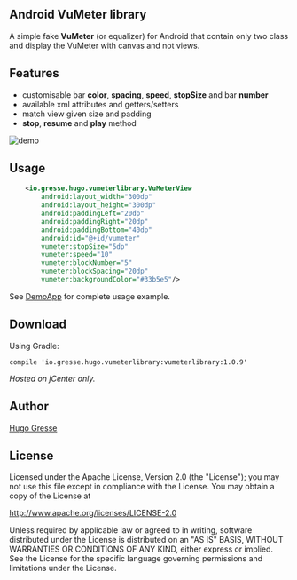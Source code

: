 ## Android VuMeter library

A simple fake **VuMeter** (or equalizer) for Android that contain only two class and display the VuMeter with canvas and not views. 

Features
--------

- customisable bar **color**, **spacing**, **speed**, **stopSize** and bar **number**
- available xml attributes and getters/setters
- match view given size and padding
- **stop**, **resume** and **play** method

![demo](https://github.com/HugoGresse/AndroidVuMeter/blob/master/demo.gif)

Usage
-----
```xml
    <io.gresse.hugo.vumeterlibrary.VuMeterView
        android:layout_width="300dp"
        android:layout_height="300dp"
        android:paddingLeft="20dp"
        android:paddingRight="20dp"
        android:paddingBottom="40dp"
        android:id="@+id/vumeter"
        vumeter:stopSize="5dp"
        vumeter:speed="10"
        vumeter:blockNumber="5"
        vumeter:blockSpacing="20dp"
        vumeter:backgroundColor="#33b5e5"/>
```

See [DemoApp](https://github.com/HugoGresse/AndroidVuMeter/blob/master/app/src/main/java/io/gresse/hugo/vumeter/MainActivity.java) for complete usage example.

Download
--------

Using Gradle:
```
compile 'io.gresse.hugo.vumeterlibrary:vumeterlibrary:1.0.9'
```

*Hosted on jCenter only.* 

Author
------
[Hugo Gresse](http://hugo.gresse.io)


License
--------

Licensed under the Apache License, Version 2.0 (the "License");
you may not use this file except in compliance with the License.
You may obtain a copy of the License at

   http://www.apache.org/licenses/LICENSE-2.0

Unless required by applicable law or agreed to in writing, software
distributed under the License is distributed on an "AS IS" BASIS,
WITHOUT WARRANTIES OR CONDITIONS OF ANY KIND, either express or implied.
See the License for the specific language governing permissions and
limitations under the License.
